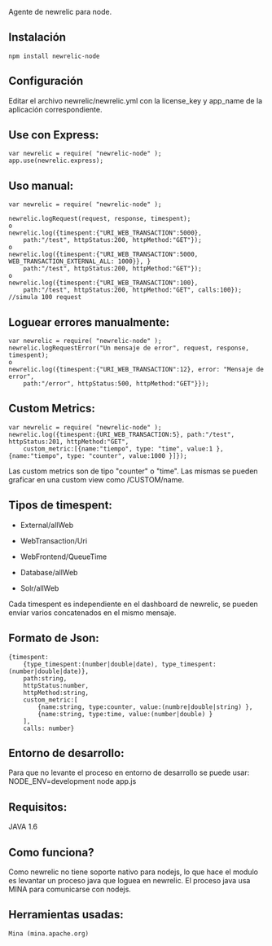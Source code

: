 Agente de newrelic para node.

## Instalación
	npm install newrelic-node

## Configuración
Editar el archivo newrelic/newrelic.yml con la license_key y app_name de la aplicación correspondiente.

## Use con Express:
	var newrelic = require( "newrelic-node" );
	app.use(newrelic.express);	

## Uso manual:
	var newrelic = require( "newrelic-node" );
	
	newrelic.logRequest(request, response, timespent);
	o
	newrelic.log({timespent:{"URI_WEB_TRANSACTION":5000}, 
		path:"/test", httpStatus:200, httpMethod:"GET"});
	o
	newrelic.log({timespent:{"URI_WEB_TRANSACTION":5000, WEB_TRANSACTION_EXTERNAL_ALL: 1000}}, }
		path:"/test", httpStatus:200, httpMethod:"GET"});
	o
	newrelic.log({timespent:{"URI_WEB_TRANSACTION":100}, 
		path:"/test", httpStatus:200, httpMethod:"GET", calls:100}); //simula 100 request
	
## Loguear errores manualmente:
	var newrelic = require( "newrelic-node" );
	newrelic.logRequestError("Un mensaje de error", request, response, timespent);
	o
	newrelic.log({timespent:{"URI_WEB_TRANSACTION":12}, error: "Mensaje de error", 
		path:"/error", httpStatus:500, httpMethod:"GET"}});		

## Custom Metrics:
	var newrelic = require( "newrelic-node" );
	newrelic.log({timespent:{URI_WEB_TRANSACTION:5}, path:"/test", httpStatus:201, httpMethod:"GET", 
		custom_metric:[{name:"tiempo", type: "time", value:1 }, {name:"tiempo", type: "counter", value:1000 }]});

Las custom metrics son de tipo "counter" o "time". Las mismas se pueden graficar en una custom view como /CUSTOM/name.

## Tipos de timespent:
- External/allWeb

- WebTransaction/Uri

- WebFrontend/QueueTime

- Database/allWeb

- Solr/allWeb

Cada timespent es independiente en el dashboard de newrelic, se pueden enviar varios concatenados en el mismo mensaje.

## Formato de Json:
	{timespent:
		{type_timespent:(number|double|date), type_timespent:(number|double|date)},
		path:string, 
		httpStatus:number, 
		httpMethod:string, 
		custom_metric:[
			{name:string, type:counter, value:(numbre|double|string) }, 
			{name:string, type:time, value:(number|double) }
		],
		calls: number}

## Entorno de desarrollo:
Para que no levante el proceso en entorno de desarrollo se puede usar:
	NODE_ENV=development node app.js

## Requisitos:
JAVA 1.6

## Como funciona?
Como newrelic no tiene soporte nativo para nodejs, lo que hace el modulo es levantar un proceso java que loguea en newrelic. El proceso java usa MINA para comunicarse con nodejs.

## Herramientas usadas:
	Mina (mina.apache.org)


